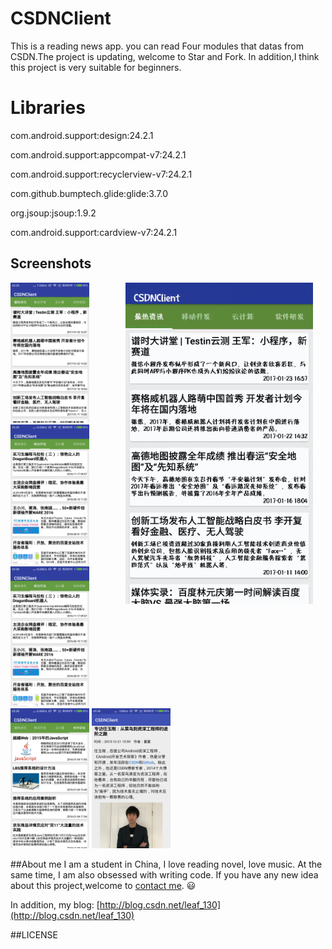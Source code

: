 # CSDNClient

This is a reading news app. you can read Four modules that datas from CSDN.The project is updating, welcome to Star and Fork.
In addition,I think this project is very suitable for beginners.

# Libraries
com.android.support:design:24.2.1

com.android.support:appcompat-v7:24.2.1

com.android.support:recyclerview-v7:24.2.1

com.github.bumptech.glide:glide:3.7.0

org.jsoup:jsoup:1.9.2

com.android.support:cardview-v7:24.2.1


## Screenshots
<img src="screenshots/gif1.gif" width="300" align="right" hspace="20">
<img src="screenshots/1.png" width="25%" />
<img src="screenshots/2.png" width="25%" />
<img src="screenshots/3.png" width="25%" />
<img src="screenshots/4.png" width="25%" />
<img src="screenshots/5.png" width="25%" />










##About me
I am a student in China, I love reading novel, love music. 
At the same time, I am also obsessed with writing code.
If you have any new idea about this project,welcome to [contact me](mailto:veyron_gz@163.com). :smiley:

In addition, my blog: [http://blog.csdn.net/leaf_130](http://blog.csdn.net/leaf_130)

##LICENSE




